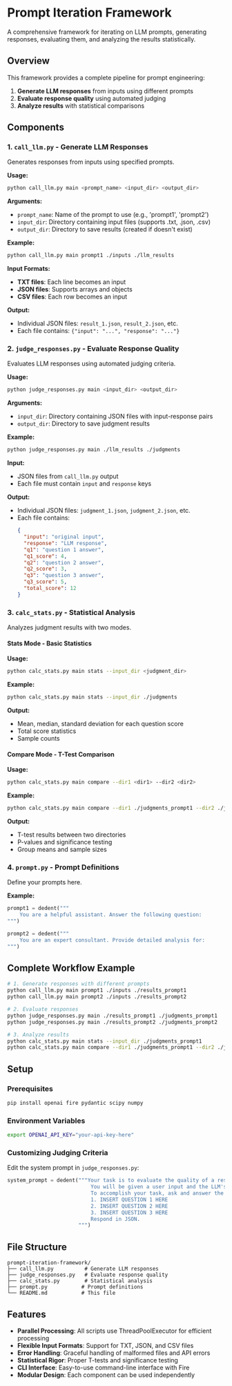 # Prompt Iteration Framework

A comprehensive framework for iterating on LLM prompts, generating responses, evaluating them, and analyzing the results statistically.

## Overview

This framework provides a complete pipeline for prompt engineering:

1. **Generate LLM responses** from inputs using different prompts
2. **Evaluate response quality** using automated judging
3. **Analyze results** with statistical comparisons

## Components

### 1. `call_llm.py` - Generate LLM Responses
Generates responses from inputs using specified prompts.

**Usage:**
```bash
python call_llm.py main <prompt_name> <input_dir> <output_dir>
```

**Arguments:**
- `prompt_name`: Name of the prompt to use (e.g., 'prompt1', 'prompt2')
- `input_dir`: Directory containing input files (supports .txt, .json, .csv)
- `output_dir`: Directory to save results (created if doesn't exist)

**Example:**
```bash
python call_llm.py main prompt1 ./inputs ./llm_results
```

**Input Formats:**
- **TXT files**: Each line becomes an input
- **JSON files**: Supports arrays and objects
- **CSV files**: Each row becomes an input

**Output:**
- Individual JSON files: `result_1.json`, `result_2.json`, etc.
- Each file contains: `{"input": "...", "response": "..."}`

### 2. `judge_responses.py` - Evaluate Response Quality
Evaluates LLM responses using automated judging criteria.

**Usage:**
```bash
python judge_responses.py main <input_dir> <output_dir>
```

**Arguments:**
- `input_dir`: Directory containing JSON files with input-response pairs
- `output_dir`: Directory to save judgment results

**Example:**
```bash
python judge_responses.py main ./llm_results ./judgments
```

**Input:**
- JSON files from `call_llm.py` output
- Each file must contain `input` and `response` keys

**Output:**
- Individual JSON files: `judgment_1.json`, `judgment_2.json`, etc.
- Each file contains:
  ```json
  {
    "input": "original input",
    "response": "LLM response",
    "q1": "question 1 answer",
    "q1_score": 4,
    "q2": "question 2 answer", 
    "q2_score": 3,
    "q3": "question 3 answer",
    "q3_score": 5,
    "total_score": 12
  }
  ```

### 3. `calc_stats.py` - Statistical Analysis
Analyzes judgment results with two modes.

#### Stats Mode - Basic Statistics
**Usage:**
```bash
python calc_stats.py main stats --input_dir <judgment_dir>
```

**Example:**
```bash
python calc_stats.py main stats --input_dir ./judgments
```

**Output:**
- Mean, median, standard deviation for each question score
- Total score statistics
- Sample counts

#### Compare Mode - T-Test Comparison
**Usage:**
```bash
python calc_stats.py main compare --dir1 <dir1> --dir2 <dir2>
```

**Example:**
```bash
python calc_stats.py main compare --dir1 ./judgments_prompt1 --dir2 ./judgments_prompt2
```

**Output:**
- T-test results between two directories
- P-values and significance testing
- Group means and sample sizes

### 4. `prompt.py` - Prompt Definitions
Define your prompts here.

**Example:**
```python
prompt1 = dedent("""
    You are a helpful assistant. Answer the following question:
""")

prompt2 = dedent("""
    You are an expert consultant. Provide detailed analysis for:
""")
```

## Complete Workflow Example

```bash
# 1. Generate responses with different prompts
python call_llm.py main prompt1 ./inputs ./results_prompt1
python call_llm.py main prompt2 ./inputs ./results_prompt2

# 2. Evaluate responses
python judge_responses.py main ./results_prompt1 ./judgments_prompt1
python judge_responses.py main ./results_prompt2 ./judgments_prompt2

# 3. Analyze results
python calc_stats.py main stats --input_dir ./judgments_prompt1
python calc_stats.py main compare --dir1 ./judgments_prompt1 --dir2 ./judgments_prompt2
```

## Setup

### Prerequisites
```bash
pip install openai fire pydantic scipy numpy
```

### Environment Variables
```bash
export OPENAI_API_KEY="your-api-key-here"
```

### Customizing Judging Criteria

Edit the system prompt in `judge_responses.py`:

```python
system_prompt = dedent("""Your task is to evaluate the quality of a response from an LLM.
                           You will be given a user input and the LLM's response to that input.
                           To accomplish your task, ask and answer the following questions about the response with a comprehensive analysis, then score the response on a scale from 0 to 5 where 0 is the worst and 5 is the best.
                           1. INSERT QUESTION 1 HERE
                           2. INSERT QUESTION 2 HERE
                           3. INSERT QUESTION 3 HERE
                           Respond in JSON.
                       """)
```

## File Structure

```
prompt-iteration-framework/
├── call_llm.py          # Generate LLM responses
├── judge_responses.py   # Evaluate response quality
├── calc_stats.py        # Statistical analysis
├── prompt.py           # Prompt definitions
└── README.md           # This file
```

## Features

- **Parallel Processing**: All scripts use ThreadPoolExecutor for efficient processing
- **Flexible Input Formats**: Support for TXT, JSON, and CSV files
- **Error Handling**: Graceful handling of malformed files and API errors
- **Statistical Rigor**: Proper T-tests and significance testing
- **CLI Interface**: Easy-to-use command-line interface with Fire
- **Modular Design**: Each component can be used independently
